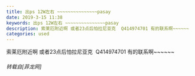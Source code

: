 ```yaml
---
title: 出ps 12W左右 ~~~~~~~~~~~~~~~pasay
date: 2019-3-15 11:38
keywords: 出ps 12W左右 ~~~~~~~~~~~~~~~pasay
description: 索莱厄附近啊 或者23点后怕拉尼亚克  Q414974701 有的联系啊~~~~~~
categories: used
---
```

<td class="t_f" id="postmessage_3228549">

索莱厄附近啊 或者23点后怕拉尼亚克  Q414974701 有的联系啊~~~~~~</td>
###### 转载自[菲龙网]